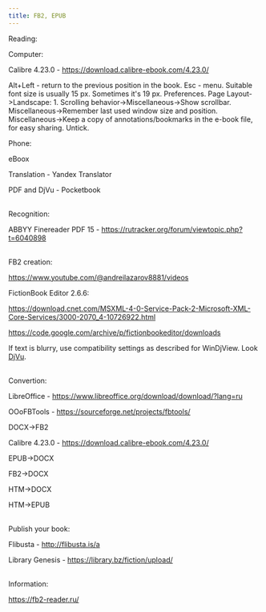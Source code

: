 ```yaml
---
title: FB2, EPUB
---
```


Reading:

Computer:

Calibre 4.23.0 - <https://download.calibre-ebook.com/4.23.0/>

Alt+Left - return to the previous position in the book. Esc - menu. Suitable font size is usually 15 px. Sometimes it's 19 px. Preferences. Page Layout->Landscape: 1. Scrolling behavior->Miscellaneous->Show scrollbar. Miscellaneous->Remember last used window size and position. Miscellaneous->Keep a copy of annotations/bookmarks in the e-book file, for easy sharing. Untick.

Phone:

eBoox

Translation - Yandex Translator

PDF and DjVu - Pocketbook
<br><br>

Recognition:

ABBYY Finereader PDF 15 - <https://rutracker.org/forum/viewtopic.php?t=6040898>
<br><br>

FB2 creation:

<https://www.youtube.com/@andreilazarov8881/videos>

FictionBook Editor 2.6.6:

<https://download.cnet.com/MSXML-4-0-Service-Pack-2-Microsoft-XML-Core-Services/3000-2070_4-10726922.html>

<https://code.google.com/archive/p/fictionbookeditor/downloads>

If text is blurry, use compatibility settings as described for WinDjView. Look [DjVu](/en/djvu).
<br><br>

Convertion:

LibreOffice - <https://www.libreoffice.org/download/download/?lang=ru>

OOoFBTools - <https://sourceforge.net/projects/fbtools/>

DOCX->FB2

Calibre 4.23.0 - <https://download.calibre-ebook.com/4.23.0/>

EPUB->DOCX

FB2->DOCX

HTM->DOCX

HTM->EPUB
<br><br>

Publish your book:

Flibusta - <http://flibusta.is/a>

Library Genesis - <https://library.bz/fiction/upload/>
<br><br>

Information:

<https://fb2-reader.ru/>